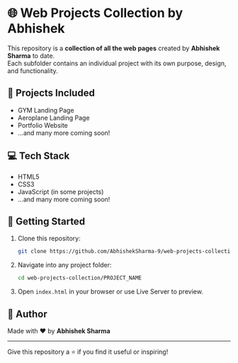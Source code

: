 # 🌐 Web Projects Collection by Abhishek

This repository is a **collection of all the web pages** created by **Abhishek Sharma** to date.  
Each subfolder contains an individual project with its own purpose, design, and functionality.

## 📁 Projects Included

- GYM Landing Page
- Aeroplane Landing Page
- Portfolio Website
- ...and many more coming soon!

## 💻 Tech Stack

- HTML5
- CSS3
- JavaScript (in some projects)
- ...and many more coming soon!

## 🚀 Getting Started

1. Clone this repository:
   ```bash
   git clone https://github.com/AbhishekSharma-9/web-projects-collection.git
   ```

2. Navigate into any project folder:
   ```bash
   cd web-projects-collection/PROJECT_NAME
   ```

3. Open `index.html` in your browser or use Live Server to preview.

## 🙌 Author

Made with ❤️ by **Abhishek Sharma**

---

Give this repository a ⭐ if you find it useful or inspiring!
